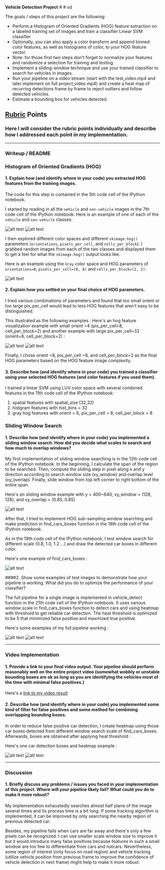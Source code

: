 **Vehicle Detection Project** # #    sd      

The goals / steps of this project are the following:

* Perform a Histogram of Oriented Gradients (HOG) feature extraction on a labeled training set of images and train a classifier Linear SVM classifier
* Optionally, you can also apply a color transform and append binned color features, as well as histograms of color, to your HOG feature vector. 
* Note: for those first two steps don't forget to normalize your features and randomize a selection for training and testing.
* Implement a sliding-window technique and use your trained classifier to search for vehicles in images.
* Run your pipeline on a video stream (start with the test_video.mp4 and later implement on full project_video.mp4) and create a heat map of recurring detections frame by frame to reject outliers and follow detected vehicles.
* Estimate a bounding box for vehicles detected.

[//]: # (Image References)
[image1]: ./output_images/car_not_car1.png
[image2]: ./output_images/car_not_car2.png
[image3]: ./output_images/HOG1.png
[image4]: ./output_images/HOG_orient4.png
[image5]: ./output_images/HOG_pix_per_cell32.png
[image6]: ./output_images/sliding_windows1.png
[image7]: ./output_images/find_cars_boxes.png
[image8]: ./output_images/vehicle_detect.png
[image9]: ./output_images/vehicle_detect_heatmap.png
[image10]: ./output_images/vehicle_detect2.png
[image11]: ./output_images/vehicle_detect3.png

## [Rubric](https://review.udacity.com/#!/rubrics/513/view) Points
### Here I will consider the rubric points individually and describe how I addressed each point in my implementation.  

---
### Writeup / README


### Histogram of Oriented Gradients (HOG)

#### 1. Explain how (and identify where in your code) you extracted HOG features from the training images.

The code for this step is contained in the 5th code cell of the IPython notebook.  

I started by reading in all the `vehicle` and `non-vehicle` images in the 7th code cell of the IPython notebook.  Here is an example of one of each of the `vehicle` and `non-vehicle` classes:

![alt text][image1]
![alt text][image2]

I then explored different color spaces and different `skimage.hog()` parameters (`orientations`, `pixels_per_cell`, and `cells_per_block`).  I grabbed random images from each of the two classes and displayed them to get a feel for what the `skimage.hog()` output looks like.

Here is an example using the `Gray` color space and HOG parameters of `orientations=8`, `pixels_per_cell=(8, 8)` and `cells_per_block=(2, 2)`:

![alt text][image3]

#### 2. Explain how you settled on your final choice of HOG parameters.

I tried various combinations of parameters and found that too small orient or too large pix_per_cell would lead to less HOG features that aren't easy to be distinguished. 

This illustrated as the following examples : 
Here's an hog feature visualization example with small orient =4 (pix_per_cell=8, cell_per_block=2) and another example with large pix_per_cell=32 (orient=8, cell_per_block=2) :

![alt text][image4]
![alt text][image5]

Finally, I chose orient =8, pix_per_cell =8, and cell_per_block=2 as the final HOG parameters based on the HOG feature image complexity.

#### 3. Describe how (and identify where in your code) you trained a classifier using your selected HOG features (and color features if you used them).

I trained a linear SVM using LUV color space with several combined features in the 11th code cell of the IPython notebook:
1. spatial features with spatial_size (32,32)
2. histgram features with hist_bins = 32
3. gray hog features with orient = 8, pix_per_cell = 8, cell_per_block = 8


### Sliding Window Search

#### 1. Describe how (and identify where in your code) you implemented a sliding window search.  How did you decide what scales to search and how much to overlap windows?

My first implementation of sliding window searching is in the 12th code cell of the IPython notebook. In the beginning, I calculate the span of the region to be searched. Then, compute the sliding step in pixel along x and y direction according to search window size (xy_window) and overlap level (xy_overlap). Finally, slide window from top left corner to right bottom of the entire span.

Here's an sliding window example with y = 400~640, xy_window = (128, 128), and xy_overlap = (0.85, 0.85)

![alt text][image6]


After that, I tried to implement HOG sub-sampling window searching and make prediction in find_cars_boxes function in the 18th code cell of the IPython notebook.

As in the 19th code cell of the IPython notebook, I test window search for different scale (0.8, 1.0, 1.2 ...) and draw the detected car boxes in different color. 

Here's one example of find_cars_boxes :

![alt text][image7]


####2. Show some examples of test images to demonstrate how your pipeline is working.  What did you do to optimize the performance of your classifier?

The full pipeline for a single image is implemented in vehicle_detect function in the 21th code cell of the IPython notebook. It uses various window scale in find_cars_boxes function to detect cars and using heatmap with threshold to get reliable car detection. The heat threshold is optimized to be 5 that minimized false positive and maxmized true positive.

Here's some examples of my full pipeline working :

![alt text][image8]
![alt text][image9]


---

### Video Implementation

#### 1. Provide a link to your final video output.  Your pipeline should perform reasonably well on the entire project video (somewhat wobbly or unstable bounding boxes are ok as long as you are identifying the vehicles most of the time with minimal false positives.)
Here's a [link to my video result](./project_video_out.mp4)


#### 2. Describe how (and identify where in your code) you implemented some kind of filter for false positives and some method for combining overlapping bounding boxes.

In order to reduce false positive car detection, I create heatmap using those car boxes detected from different window search scale of find_cars_boxes. Afterwards, boxes are obtained after applying heat threshold :

Here's one car detection boxes and heatmap example :

![alt text][image10]
![alt text][image11]


---

### Discussion

#### 1. Briefly discuss any problems / issues you faced in your implementation of this project.  Where will your pipeline likely fail?  What could you do to make it more robust?

My implementation exhaustedly searches almost half plane of the image several times and its process time is a bit long. If some tracking algorithm is implemented, it can be improved by only searching the nearby region of previous detected car. 

Besides, my pipeline fails when cars are far away and there's only a few pixels can be recognized. I can use smaller scale window size to improve it but it would introduce many false positives because features in such a small window are too few to differentiate from cars and notcars. Nevertheless, some region of interest (only focus on road region) and vehicle tracking (utilize vehicle position from previous frame to improve the confidence of vehicle detection in next frame) might help to make it more robust.


